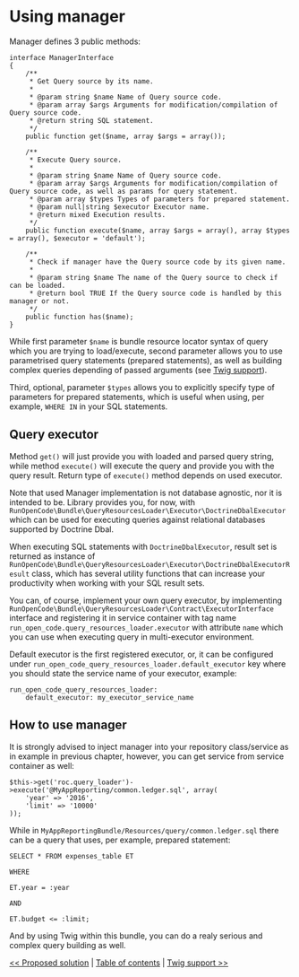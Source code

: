 # Using manager

Manager defines 3 public methods:

    interface ManagerInterface
    {
        /**
         * Get Query source by its name.
         *
         * @param string $name Name of Query source code.
         * @param array $args Arguments for modification/compilation of Query source code.
         * @return string SQL statement.
         */
        public function get($name, array $args = array());
    
        /**
         * Execute Query source.
         *
         * @param string $name Name of Query source code.
         * @param array $args Arguments for modification/compilation of Query source code, as well as params for query statement.
         * @param array $types Types of parameters for prepared statement.
         * @param null|string $executor Executor name.
         * @return mixed Execution results.
         */
        public function execute($name, array $args = array(), array $types = array(), $executor = 'default');
    
        /**
         * Check if manager have the Query source code by its given name.
         *
         * @param string $name The name of the Query source to check if can be loaded.
         * @return bool TRUE If the Query source code is handled by this manager or not.
         */
        public function has($name);
    }
    
    
While first parameter `$name` is bundle resource locator syntax of query 
which you are trying to load/execute, second parameter allows you to use
parametrised query statements (prepared statements), as well as building
complex queries depending of passed arguments (see [Twig support](twig-support.md)).

Third, optional, parameter `$types` allows you to explicitly specify type
of parameters for prepared statements, which is useful when using, per example,
`WHERE IN` in your SQL statements.

## Query executor

Method `get()` will just provide you with loaded and parsed query string,
while method `execute()` will execute the query and provide you with the
query result. Return type of `execute()` method depends on used executor.

Note that used Manager implementation is not database agnostic, nor it 
is intended to be. Library provides you, for now, with 
`RunOpenCode\Bundle\QueryResourcesLoader\Executor\DoctrineDbalExecutor` 
which can be used for executing queries against relational databases
supported by Doctrine Dbal.

When executing SQL statements with `DoctrineDbalExecutor`, result set is
returned as instance of
`RunOpenCode\Bundle\QueryResourcesLoader\Executor\DoctrineDbalExecutorResult`
class, which has several utility functions that can increase your productivity
when working with your SQL result sets.

You can, of course, implement your own query executor, by implementing
`RunOpenCode\Bundle\QueryResourcesLoader\Contract\ExecutorInterface` interface
and registering it in service container with tag name 
`run_open_code.query_resources_loader.executor` with attribute `name` 
which you can use when executing query in multi-executor environment.
 
Default executor is the first registered executor, or, it can be
configured under `run_open_code_query_resources_loader.default_executor`
key where you should state the service name of your executor, example:

    run_open_code_query_resources_loader:
        default_executor: my_executor_service_name

## How to use manager

It is strongly advised to inject manager into your repository class/service
as in example in previous chapter, however, you can get service from service
container as well:

    $this->get('roc.query_loader')->execute('@MyAppReporting/common.ledger.sql', array(
        'year' => '2016',
        'limit' => '10000'
    ));
    
While in `MyAppReportingBundle/Resources/query/common.ledger.sql` there can
be a query that uses, per example, prepared statement:
    
    SELECT * FROM expenses_table ET
    
    WHERE
    
    ET.year = :year
    
    AND
    
    ET.budget <= :limit;
    
        
And by using Twig within this bundle, you can do a realy serious and complex
query building as well.        

[<< Proposed solution](proposed-solution.md) | [Table of contents](index.md) | [Twig support >>](twig-support.md)
 
